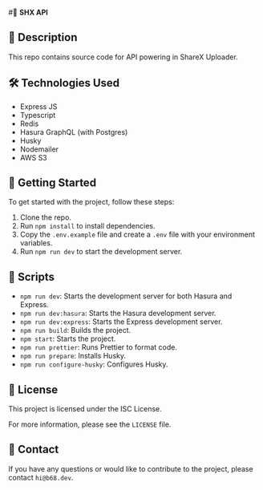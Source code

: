 #🚀 **SHX API**

## 📝 Description

This repo contains source code for API powering in ShareX Uploader.

## 🛠️ Technologies Used

- Express JS
- Typescript
- Redis
- Hasura GraphQL (with Postgres)
- Husky
- Nodemailer
- AWS S3

## 🚀 Getting Started

To get started with the project, follow these steps:

1. Clone the repo.
2. Run `npm install` to install dependencies.
3. Copy the `.env.example` file and create a `.env` file with your environment variables.
4. Run `npm run dev` to start the development server.

## 📜 Scripts

- `npm run dev`: Starts the development server for both Hasura and Express.
- `npm run dev:hasura`: Starts the Hasura development server.
- `npm run dev:express`: Starts the Express development server.
- `npm run build`: Builds the project.
- `npm start`: Starts the project.
- `npm run prettier`: Runs Prettier to format code.
- `npm run prepare`: Installs Husky.
- `npm run configure-husky`: Configures Husky.

## 📝 License

This project is licensed under the ISC License.

For more information, please see the `LICENSE` file.

## 📧 Contact

If you have any questions or would like to contribute to the project, please contact `hi@b68.dev`.